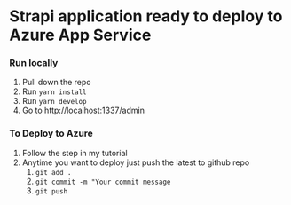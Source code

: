 # Strapi application ready to deploy to Azure App Service

### Run locally

1. Pull down the repo
2. Run `yarn install`
3. Run `yarn develop`
4. Go to http://localhost:1337/admin

### To Deploy to Azure

1. Follow the step in my tutorial
2. Anytime you want to deploy just push the latest to github repo
   1. `git add .`
   2. `git commit -m "Your commit message`
   3. `git push`
